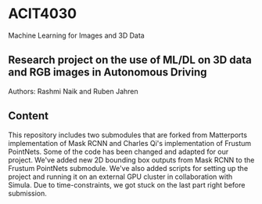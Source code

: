 # ACIT4030
Machine Learning for Images and 3D Data

##  Research project on the use of ML/DL on 3D data and RGB images in Autonomous Driving
Authors: Rashmi Naik and Ruben Jahren

##  Content
This repository includes two submodules that are forked from Matterports implementation of Mask RCNN and Charles Qi's implementation of Frustum PointNets.
Some of the code has been changed and adapted for our project.
We've added new 2D bounding box outputs from Mask RCNN to the Frustum PointNets submodule.
We've also added scripts for setting up the project and running it on an external GPU cluster in collaboration with Simula.
Due to time-constraints, we got stuck on the last part right before submission.
